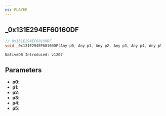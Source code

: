 ```yaml
---
ns: PLAYER
---
```

## _0x131E294EF60160DF

```c
// 0x131E294EF60160DF
void _0x131E294EF60160DF(Any p0, Any p1, Any p2, Any p3, Any p4, Any p5);
```

```
NativeDB Introduced: v1207
```

## Parameters
* **p0**:
* **p1**:
* **p2**:
* **p3**:
* **p4**:
* **p5**:
